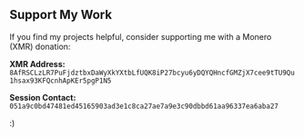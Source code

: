 ## Support My Work

If you find my projects helpful, consider supporting me with a Monero (XMR) donation:

**XMR Address:** `8AfRSCLzLR7PuFjdztbxDaWyXkYXtbLfUQK8iP27bcyu6yDQYQHncfGMZjX7cee9tTU9Qu1hsax93KFQcnhApKEr5pgP1N5`

**Session Contact:** `051a9c0bd47481ed45165903ad3e1c8ca27ae7a9e3c90dbbd61aa96337ea6aba27`

:)
